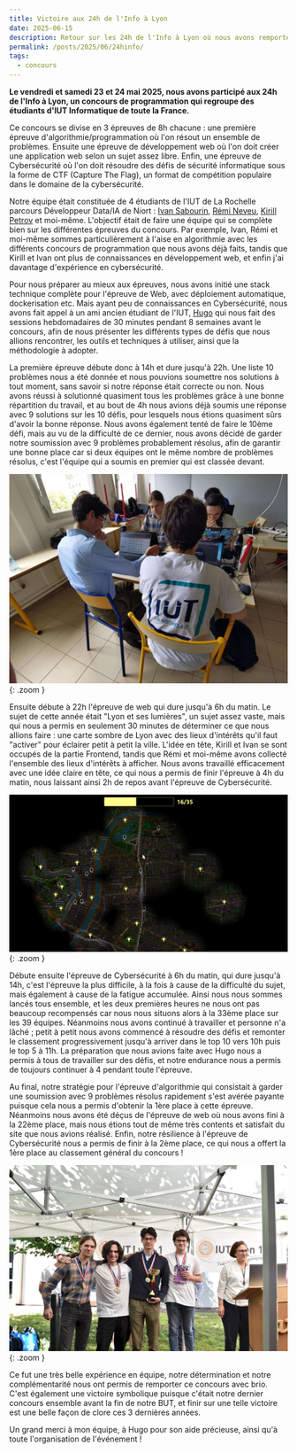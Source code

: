 ```yaml
---
title: Victoire aux 24h de l'Info à Lyon
date: 2025-06-15
description: Retour sur les 24h de l'Info à Lyon où nous avons remporté la première place avec l'équipe de l'IUT de La Rochelle.
permalink: /posts/2025/06/24hinfo/
tags:
  - concours
---
```


**Le vendredi et samedi 23 et 24 mai 2025, nous avons participé aux 24h de l'Info à Lyon, un concours de programmation qui regroupe des étudiants d'IUT Informatique de toute la France.**

Ce concours se divise en 3 épreuves de 8h chacune : une première épreuve d'algorithmie/programmation où l'on résout un ensemble de problèmes. Ensuite une épreuve de développement web où l'on doit créer une application web selon un sujet assez libre. Enfin, une épreuve de Cybersécurité où l'on doit résoudre des défis de sécurité informatique sous la forme de CTF (Capture The Flag), un format de compétition populaire dans le domaine de la cybersécurité.

Notre équipe était constituée de 4 étudiants de l'IUT de La Rochelle parcours Développeur Data/IA de Niort : [Ivan Sabourin](https://www.linkedin.com/in/ivan-sabourin/), [Rémi Neveu](https://www.linkedin.com/in/r%C3%A9mi-neveu/), [Kirill Petrov](https://www.linkedin.com/in/hammerill/) et moi-même. L'objectif était de faire une équipe qui se complète bien sur les différentes épreuves du concours. Par exemple, Ivan, Rémi et moi-même sommes particulièrement à l'aise en algorithmie avec les différents concours de programmation que nous avons déjà faits, tandis que Kirill et Ivan ont plus de connaissances en développement web, et enfin j'ai davantage d'expérience en cybersécurité. 

Pour nous préparer au mieux aux épreuves, nous avons initié une stack technique complète pour l'épreuve de Web, avec déploiement automatique, dockerisation etc. Mais ayant peu de connaissances en Cybersécurité, nous avons fait appel à un ami ancien étudiant de l'IUT, [Hugo](https://www.linkedin.com/in/1h1d/) qui nous fait des sessions hebdomadaires de 30 minutes pendant 8 semaines avant le concours, afin de nous présenter les différents types de défis que nous allions rencontrer, les outils et techniques à utiliser, ainsi que la méthodologie à adopter.

La première épreuve débute donc à 14h et dure jusqu'à 22h. Une liste 10 problèmes nous a été donnée et nous pouvions soumettre nos solutions à tout moment, sans savoir si notre réponse était correcte ou non. Nous avons réussi à solutionné quasiment tous les problèmes grâce à une bonne répartition du travail, et au bout de 4h nous avions déjà soumis une réponse avec 9 solutions sur les 10 défis, pour lesquels nous étions quasiment sûrs d'avoir la bonne réponse. Nous avons également tenté de faire le 10ème défi, mais au vu de la difficulté de ce dernier, nous avons décidé de garder notre soumission avec 9 problèmes probablement résolus, afin de garantir une bonne place car si deux équipes ont le même nombre de problèmes résolus, c'est l'équipe qui a soumis en premier qui est classée devant.

![L'équipe pendant l'épreuve d'algorithmie](/images/24hinfo/team_working.jpg){: .zoom }

Ensuite débute à 22h l'épreuve de web qui dure jusqu'à 6h du matin. Le sujet de cette année était "Lyon et ses lumières", un sujet assez vaste, mais qui nous a permis en seulement 30 minutes de déterminer ce que nous allions faire : une carte sombre de Lyon avec des lieux d'intérêts qu'il faut "activer" pour éclairer petit à petit la ville. L'idée en tête, Kirill et Ivan se sont occupés de la partie Frontend, tandis que Rémi et moi-même avons collecté l'ensemble des lieux d'intérêts à afficher. Nous avons travaillé efficacement avec une idée claire en tête, ce qui nous a permis de finir l'épreuve à 4h du matin, nous laissant ainsi 2h de repos avant l'épreuve de Cybersécurité.

![Notre site web](/images/24hinfo/site_web.png){: .zoom }

Débute ensuite l'épreuve de Cybersécurité à 6h du matin, qui dure jusqu'à 14h, c'est l'épreuve la plus difficile, à la fois à cause de la difficulté du sujet, mais également à cause de la fatigue accumulée. Ainsi nous nous sommes lancés tous ensemble, et les deux premières heures ne nous ont pas beaucoup recompensés car nous nous situons alors à la 33ème place sur les 39 équipes. Néanmoins nous avons continué à travailler et personne n'a lâché ; petit à petit nous avons commencé à résoudre des défis et remonter le classement progressivement jusqu'à arriver dans le top 10 vers 10h puis le top 5 à 11h. La préparation que nous avions faite avec Hugo nous a permis à tous de travailler sur des défis, et notre endurance nous a permis de toujours continuer à 4 pendant toute l'épreuve.

Au final, notre stratégie pour l'épreuve d'algorithmie qui consistait à garder une soumission avec 9 problèmes résolus rapidement s'est avérée payante puisque cela nous a permis d'obtenir la 1ère place à cette épreuve. Néanmoins nous avons été déçus de l'épreuve de web où nous avons fini à la 22ème place, mais nous étions tout de même très contents et satisfait du site que nous avions réalisé. Enfin, notre résilience à l'épreuve de Cybersécurité nous a permis de finir à la 2ème place, ce qui nous a offert la 1ère place au classement général du concours !

![L'équipe sur le podium](/images/24hinfo/team_win.jpg){: .zoom }

Ce fut une très belle expérience en équipe, notre détermination et notre complémentarité nous ont permis de remporter ce concours avec brio. C'est également une victoire symbolique puisque c'était notre dernier concours ensemble avant la fin de notre BUT, et finir sur une telle victoire est une belle façon de clore ces 3 dernières années. 

Un grand merci à mon équipe, à Hugo pour son aide précieuse, ainsi qu'à toute l'organisation de l'événement !
